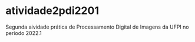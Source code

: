 # atividade2pdi2201

Segunda aividade prática de Processamento Digital de Imagens da UFPI no período 2022.1

